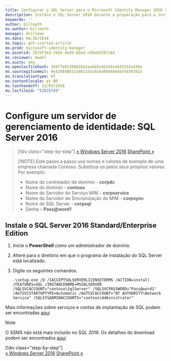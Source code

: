 ```yaml
---
title: Configurar o SQL Server para o Microsoft Identity Manager 2016 SP1 | Microsoft Docs
description: Instale o SQL Server 2016 durante a preparação para a instalação do MIM 2016.
keywords: ''
author: billmath
ms.author: billmath
manager: mtillman
ms.date: 04/26/2018
ms.topic: get-started-article
ms.prod: microsoft-identity-manager
ms.assetid: 297df3b3-192e-4ed9-82ed-c95eb5297c84
ms.reviewer: mwahl
ms.suite: ems
ms.openlocfilehash: 169f7e01398655e2aebb5ce62e9ce933153c436e
ms.sourcegitcommit: 9e420840815adb133ac014a8694de9af4d307815
ms.translationtype: HT
ms.contentlocale: pt-BR
ms.lasthandoff: 12/03/2018
ms.locfileid: "52825749"
---
```

# <a name="set-up-an-identity-management-server-sql-server-2016"></a>Configure um servidor de gerenciamento de identidade: SQL Server 2016

> [!div class="step-by-step"]
> [« Windows Server 2016](prepare-server-ws2016.md)
> [SharePoint »](prepare-server-sharepoint.md)
> 
> [!NOTE]
> Este passo a passo usa nomes e valores de exemplo de uma empresa chamada Contoso. Substitua-os pelos seus próprios valores. Por exemplo:
> - Nome do controlador de domínio - **corpdc**
> - Nome do domínio - **contoso**
> - Nome do Servidor do Serviço MIM - **corpservice**
> - Nome do Servidor de Sincronização do MIM - **corpsync**
> - Nome do SQL Server - **corpsql**
> - Senha – <strong>Pass@word1</strong>

## <a name="install-sql-server-2016-standardenterprise-edition"></a>Instale o **SQL Server 2016 Standard/Enterprise Edition**

1. Inicie o **PowerShell** como um administrador de domínio.

2. Altere para o diretório em que o programa de instalação do SQL Server está localizado.

3. Digite os seguintes comandos.

    ```
    .\setup.exe /Q /IACCEPTSQLSERVERLICENSETERMS /ACTION=install /FEATURES=SQL /INSTANCENAME=MSSQLSERVER /SQLSVCACCOUNT="contoso\SqlServer" /SQLSVCPASSWORD="Pass@word1"   /AGTSVCSTARTUPTYPE=Automatic /AGTSVCACCOUNT="NT AUTHORITY\Network Service" /SQLSYSADMINACCOUNTS="contoso\Administrator"
    ```
Mais informações sobre serviços e contas de implantação de SQL podem ser encontradas [aqui](https://docs.microsoft.com/sql/database-engine/configure-windows/configure-windows-service-accounts-and-permissions?view=sql-server-2017)
> [!NOTE]
> O SSMS não está mais incluído no SQL 2016. Os detalhes do download podem ser encontrados [aqui](https://docs.microsoft.com/sql/ssms/download-sql-server-management-studio-ssms?view=sql-server-2017)
> 
> [!div class="step-by-step"]  
> [« Windows Server 2016](prepare-server-ws2016.md)
> [SharePoint »](prepare-server-sharepoint.md)
